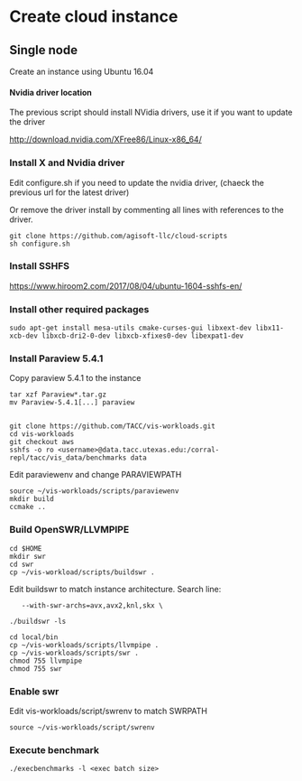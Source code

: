 # Create cloud instance

## Single node

Create an instance using Ubuntu 16.04

#### Nvidia driver location
The previous script should install NVidia drivers, use it if you want to update the driver

http://download.nvidia.com/XFree86/Linux-x86_64/

### Install X and Nvidia driver

Edit configure.sh if you need to update the nvidia driver, (chaeck the previous url for the latest driver)

Or remove the driver install by commenting all lines with references to the driver.

```
git clone https://github.com/agisoft-llc/cloud-scripts
sh configure.sh
```

### Install SSHFS
https://www.hiroom2.com/2017/08/04/ubuntu-1604-sshfs-en/

### Install other required packages

```
sudo apt-get install mesa-utils cmake-curses-gui libxext-dev libx11-xcb-dev libxcb-dri2-0-dev libxcb-xfixes0-dev libexpat1-dev
```

### Install Paraview 5.4.1

Copy paraview 5.4.1 to the instance

```
tar xzf Paraview*.tar.gz
mv Paraview-5.4.1[...] paraview


git clone https://github.com/TACC/vis-workloads.git
cd vis-workloads
git checkout aws
sshfs -o ro <username>@data.tacc.utexas.edu:/corral-repl/tacc/vis_data/benchmarks data

```

Edit paraviewenv and change PARAVIEWPATH

```
source ~/vis-workloads/scripts/paraviewenv
mkdir build
ccmake ..
```
### Build OpenSWR/LLVMPIPE

```
cd $HOME
mkdir swr
cd swr
cp ~/vis-workload/scripts/buildswr .
```

Edit buildswr to match instance architecture. Search line:
```
   --with-swr-archs=avx,avx2,knl,skx \
```

```
./buildswr -ls

cd local/bin
cp ~/vis-workloads/scripts/llvmpipe .
cp ~/vis-workloads/scripts/swr .
chmod 755 llvmpipe
chmod 755 swr
```

### Enable swr
Edit vis-workloads/script/swrenv to match SWRPATH

```
source ~/vis-workloads/script/swrenv
```

### Execute benchmark

```
./execbenchmarks -l <exec batch size>
```
